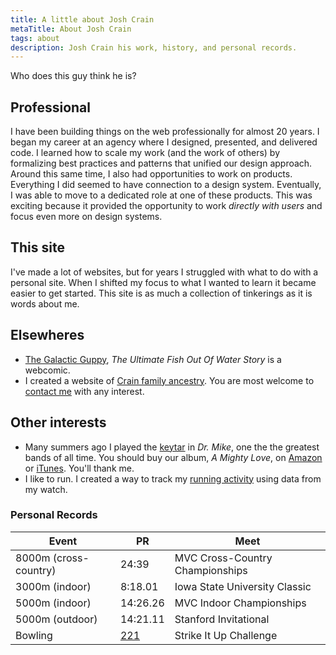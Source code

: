 ```yaml
---
title: A little about Josh Crain
metaTitle: About Josh Crain
tags: about
description: Josh Crain his work, history, and personal records. 
---
```

<p class="lead">Who does this guy think he is?</p>

## Professional
I have been building things on the web professionally for almost 20 years. I began my career at an agency where I designed, presented, and delivered code. I learned how to scale my work (and the work of others) by formalizing best practices and patterns that unified our design approach. Around this same time, I also had opportunities to work on products. Everything I did seemed to have connection to a design system. Eventually, I was able to move to a dedicated role at one of these products. This was exciting because it provided the opportunity to work _directly with users_ and focus even more on design systems. 

## This site
I've made a lot of websites, but for years I struggled with what to do with a personal site. When I shifted my focus to what I wanted to learn it became easier to get started. This site is as much a collection of tinkerings as it is words about me. 

## Elsewheres
- [The Galactic Guppy](https://galacticguppy.net/), _The Ultimate Fish Out Of Water Story_ is a webcomic. 
- I created a website of [Crain family ancestry](/ancestry/). You are most welcome to [contact me](/say-hello/) with any interest. 

## Other interests
- Many summers ago I played the [keytar](/notes/2020/yamaha-shs-10/) in _Dr. Mike_, one the the greatest bands of all time. You should buy our album, _A Mighty Love_, on [Amazon](https://www.amazon.com/Mighty-Love-Dr-Mike/dp/B000FSMMNK/) or [iTunes](https://music.apple.com/us/album/a-mighty-love/97175026). You'll thank me.
- I like to run. I created a way to track my [running activity](/running/) using data from my watch.

### Personal Records
<table class="table_rwd">
    <thead>
    <tr>
        <th>Event</th>
        <th>PR</th>
        <th>Meet</th>
    </tr>
    </thead>
    <tbody>
    <tr>
        <td data-tblColumn="Event">8000m (cross-country)</td>
        <td data-tblColumn="PR">24:39</td>
        <td data-tblColumn="Meet">MVC Cross-Country Championships</td>
    </tr>
    <tr>
        <td data-tblColumn="Event">3000m (indoor)</td>
        <td data-tblColumn="PR">8:18.01</td>
        <td data-tblColumn="Meet">Iowa State University Classic</td>
    </tr>
    <tr>
        <td data-tblColumn="Event">5000m (indoor)</td>
        <td data-tblColumn="PR">14:26.26</td>
        <td data-tblColumn="Meet">MVC Indoor Championships</td>
    </tr>
    <tr>
        <td data-tblColumn="Event">5000m (outdoor)</td>
        <td data-tblColumn="PR">14:21.11</td>
        <td data-tblColumn="Meet">Stanford Invitational</td>
    </tr>
    <tr>
        <td data-tblColumn="Event">Bowling</td>
        <td data-tblColumn="PR"><a href="https://twitter.com/thejoshcrain/status/3592903958">221</a></td>
        <td data-tblColumn="Meet">Strike It Up Challenge</td>
    </tr>
    </tbody>
</table>